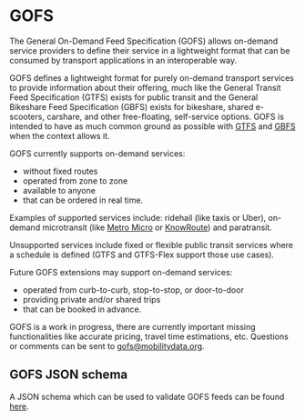 # GOFS

The General On-Demand Feed Specification (GOFS) allows on-demand service providers to define their service in a lightweight format that can be consumed by transport applications in an interoperable way.

GOFS defines a lightweight format for purely on-demand transport services to provide information about their offering, much like the General Transit Feed Specification (GTFS) exists for public transit and the General Bikeshare Feed Specification (GBFS) exists for bikeshare, shared e-scooters, carshare, and other free-floating, self-service options.  GOFS is intended to have as much common ground as possible with [GTFS](https://github.com/google/transit/) and [GBFS](https://github.com/MobilityData/gbfs) when the context allows it. 

GOFS currently supports on-demand services:
- without fixed routes
- operated from zone to zone
- available to anyone 
- that can be ordered in real time.

Examples of supported services include: ridehail (like taxis or Uber), on-demand microtransit (like [Metro Micro](https://micro.metro.net) or [KnowRoute](https://knowroute.jp/)) and paratransit. 

Unsupported services include fixed or flexible public transit services where a schedule is defined (GTFS and GTFS-Flex support those use cases).

Future GOFS extensions may support on-demand services:
- operated from curb-to-curb, stop-to-stop, or door-to-door
- providing private and/or shared trips
- that can be booked in advance.

GOFS is a work in progress, there are currently important missing functionalities like accurate pricing, travel time estimations, etc. Questions or comments can be sent to [gofs@mobilitydata.org](mailto:gofs@mobilitydata.org).

## GOFS JSON schema
A JSON schema which can be used to validate GOFS feeds can be found [here](schema/).
